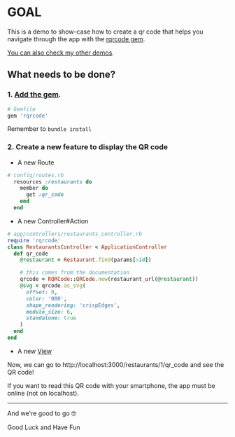 # GOAL

This is a demo to show-case how to create a qr code that helps you navigate through the app with the [rqrcode gem](https://github.com/whomwah/rqrcode).

[You can also check my other demos](https://github.com/andrerferrer/dedemos/blob/master/README.md#ded%C3%A9mos).

## What needs to be done?

### 1. [Add the gem](https://github.com/whomwah/rqrcode).
```ruby
# Gemfile
gem 'rqrcode'
```
Remember to `bundle install`

### 2. Create a new feature to display the QR code
  * A new Route
  ```ruby
  # config/routes.rb
    resources :restaurants do
      member do
        get :qr_code
      end
    end
  ```
  * A new Controller#Action
  ```ruby
  # app/controllers/restaurants_controller.rb
  require 'rqrcode'
  class RestaurantsController < ApplicationController
    def qr_code
      @restaurant = Restaurant.find(params[:id])

      # this comes from the documentation
      qrcode = RQRCode::QRCode.new(restaurant_url(@restaurant))
      @svg = qrcode.as_svg(
        offset: 0,
        color: '000',
        shape_rendering: 'crispEdges',
        module_size: 6,
        standalone: true
      )
    end
  end
  ```
  * A new [View](app/views/restaurants/qr_code.html.erb)

Now, we can go to http://localhost:3000/restaurants/1/qr_code and see the QR code!

If you want to read this QR code with your smartphone, the app must be online (not on localhost).

---

And we're good to go 🤓

Good Luck and Have Fun
